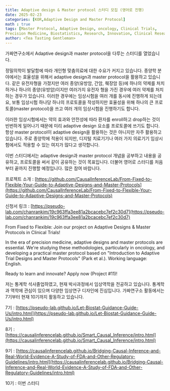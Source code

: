 ```yaml
---
title: Adaptive design & Master protocol 스터디 모집 (영어로 진행)
date: 2025-02-23
categories: [KOR,Adaptive Design and Master Protocol]
math : true
tags: [Master Protocol, Adaptive Design, oncology, Clinical Trials,
Precision Medicine, Biostatistics, Research, Innovation, Clinical Research]     # TAG names should always be lowercase
author: <Tea Tasting Gentleman>
---
```


가짜연구소에서 Adaptive design과 master protocol을 다루는 스터디를 열었습니다.

정밀의학이 발달함에 따라 개인형 맞춤의료에 대한 수요가 커지고 있습니다. 종양학 분야에서는 효율성을 위해서 adaptive design과 master protocol을 활용하고 있습니다. 같은 유전자형을 가졌지만 여러 종양(유방암, 간암, 췌장암 등)에 하나의 약제를 처치하거나 하나의 종양(유방암)이지만 여러가지 유전자 형을 가진 경우에 여러 약제를 처치하는 경우가 있습니다. 이러한 경우에는 임상시험을 여러 개를 동시에 진행하게 되는데요, 보통 임상시험 하나당 하나의 프로토콜을 작성하지만 효율성을 위해 하나의 큰 프로토콜(master protocol)을 쓰고 여러 개의 임상시험을 진행하기도 합니다.

이러한 임상시험에서는 약의 효과와 안전성에 따라 환자를 enroll하고 drop하는 것이 빈번하게 일어나기 때문에 미리 adaptive design 요소를 프로토콜에 쓰기도 합니다. 항상 master protocol이 adaptive design을 활용하는 것은 아니지만 자주 활용하고 있습니다. 주로 종양학에 적용이 되지만, 디지털 치료기기나 여러 가지 의료기기 임상시험에서도 적용할 수 있는 여지가 많다고 생각합니다.

이번 스터디에서는 adaptive design과 master protocol 개념을 공부하고 내용을 공유하고, 프로토콜을 써서 같이 공유하는 것이 목표입니다. 더불어 영어로 스터디를 처음부터 끝까지 진행할 예정입니다. 많은 참여 바랍니다.

프로젝트 소개 : [https://github.com/CausalInferenceLab/From-Fixed-to-Flexible-Your-Guide-to-Adaptive-Designs-and-Master-Protocols](https://github.com/CausalInferenceLab/From-Fixed-to-Flexible-Your-Guide-to-Adaptive-Designs-and-Master-Protocols)

신청서 링크 : [https://pseudo-lab.com/chanrankim/19c963ffa3ee81a2bcacebc7ef2c30d7](https://pseudo-lab.com/chanrankim/19c963ffa3ee81a2bcacebc7ef2c30d7)

From Fixed to Flexible: Join our project on Adaptive Designs & Master Protocols in Clinical Trials!

In the era of precision medicine, adaptive designs and master protocols are essential. We're studying these methodologies, particularly in oncology, and developing a practical master protocol based on "Introduction to Adaptive Trial Designs and Master Protocols" (Park et al.).
Working language: English.

Ready to learn and innovate? Apply now (Project #11)!

저는 통계학 석사졸업하였고, 현재 박사과정에서 임상역학을 전공하고 있습니다. 통계학과 역학에 관심이 있으며 다양한 임상연구 디자인에 진심입니다. 가짜연구소 활동에서는 7기부터 현재 10기까지 활동하고 있습니다.

7기 : [https://pseudo-lab.github.io/Let-Biostat-Guidance-Guide-Us/intro.html](https://pseudo-lab.github.io/Let-Biostat-Guidance-Guide-Us/intro.html)

8기 : [https://causalinferencelab.github.io/Smart_Causal_Inference/intro.html](https://causalinferencelab.github.io/Smart_Causal_Inference/intro.html)

9기 : [https://causalinferencelab.github.io/Bridging-Causal-Inference-and-Real-World-Evidence-A-Study-of-FDA-and-Other-Regulatory-Guidelines/intro.html](https://causalinferencelab.github.io/Bridging-Causal-Inference-and-Real-World-Evidence-A-Study-of-FDA-and-Other-Regulatory-Guidelines/intro.html)

10기 : 이번 스터디